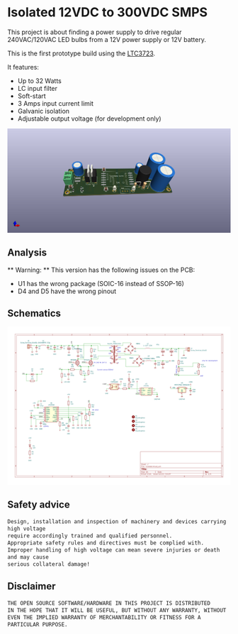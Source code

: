 # Isolated 12VDC to 300VDC SMPS

This project is about finding a power supply to drive regular 240VAC/120VAC
LED bulbs from a 12V power supply or 12V battery.

This is the first prototype build using the [LTC3723](https://www.analog.com/media/en/technical-documentation/data-sheets/372312f.pdf).

It features:
- Up to 32 Watts
- LC input filter
- Soft-start
- 3 Amps input current limit
- Galvanic isolation
- Adjustable output voltage (for development only)

![](3d.png)

## Analysis

** Warning: ** This version has the following issues on the PCB:
- U1 has the wrong package (SOIC-16 instead of SSOP-16)
- D4 and D5 have the wrong pinout

## Schematics

![](schematics.svg)

## Safety advice

    Design, installation and inspection of machinery and devices carrying high voltage
    require accordingly trained and qualified personnel.
    Appropriate safety rules and directives must be complied with.
    Improper handling of high voltage can mean severe injuries or death and may cause
    serious collateral damage! 

## Disclaimer

    THE OPEN SOURCE SOFTWARE/HARDWARE IN THIS PROJECT IS DISTRIBUTED
    IN THE HOPE THAT IT WILL BE USEFUL, BUT WITHOUT ANY WARRANTY, WITHOUT
    EVEN THE IMPLIED WARRANTY OF MERCHANTABILITY OR FITNESS FOR A
    PARTICULAR PURPOSE.
